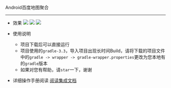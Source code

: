 Android百度地图聚合
***

- 效果
![](https://github.com/gnightboy/ClusterUtil/blob/master/screenshots/ClusterUtilClick.gif)
![](https://github.com/gnightboy/ClusterUtil/blob/master/screenshots/ClusterUtilBack.gif)
![](https://github.com/gnightboy/ClusterUtil/blob/master/screenshots/ClusterFornt.gif)

- 使用说明
	- 项目下载后可以直接运行
	- 项目使用的`gradle-3.3`，导入项目出现长时间Build，请将下载的项目文件中的`gradle -> wrapper -> gradle-wrapper.properties`更改为您本地有的`gradle`版本
	- 如果对您有帮助，请`star`一下，谢谢

- 详细操作手册阅读
	[阅读集成文档](https://www.xiaohuai.me/2017/03/28/clusterutilback/)